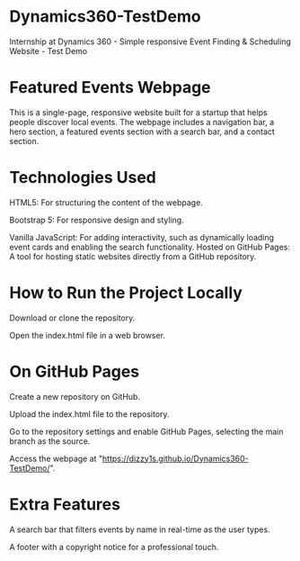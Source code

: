 # Dynamics360-TestDemo
Internship at Dynamics 360 - Simple responsive Event Finding &amp; Scheduling Website - Test Demo

# **Featured Events Webpage**

This is a single-page, responsive website built for a startup that helps people discover local events. The webpage includes a navigation bar, a hero section, a featured events section with a search bar, and a contact section.

# **Technologies Used**

HTML5: For structuring the content of the webpage.

Bootstrap 5: For responsive design and styling.

Vanilla JavaScript: For adding interactivity, such as dynamically loading event cards and enabling the search functionality.
Hosted on GitHub Pages: A tool for hosting static websites directly from a GitHub repository.

# **How to Run the Project Locally**

Download or clone the repository.

Open the index.html file in a web browser.

# **On GitHub Pages**

Create a new repository on GitHub.

Upload the index.html file to the repository.

Go to the repository settings and enable GitHub Pages, selecting the main branch as the source.

Access the webpage at "https://dizzy1s.github.io/Dynamics360-TestDemo/".

# **Extra Features**

A search bar that filters events by name in real-time as the user types.

A footer with a copyright notice for a professional touch.
